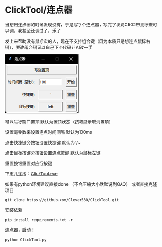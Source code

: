 # ClickTool/连点器
当想用连点器的时候发现没有，于是写了个连点器，写完了发现G502带鼠标宏可以调，我甚至还调过了，乐了

发上来帮助没有鼠标宏的人，现在不支持组合键（因为本质只是想连点鼠标右键），要改组合键可以自己下个代码让AI改一手

![image](https://github.com/Clever530/ClickTool/blob/main/gui.png)

可以进行窗口置顶 默认为置顶状态（按钮显示取消置顶）

设置毫秒数来设置连点时间间隔 默认为100ms

点击快捷键旁按钮设置快捷键 默认为`/~

点击目标按键旁按钮设置连点按键 默认为鼠标左键

重置按钮重置对应行按键

下崽儿连接：[ClickTool.exe](https://github.com/Clever530/ClickTool/releases/download/v1.0.0/ClickTool.exe)


如果有python环境建议直接clone
（不会压缩大小默默说到QAQ）
或者直接克隆项目
```
git clone https://github.com/Clever530/ClickTool.git
```
安装依赖
```python
pip install requirements.txt -r
```
连点器，启动！
```python
python ClickTool.py
```
